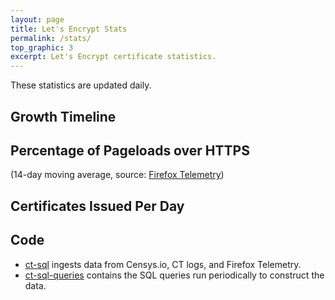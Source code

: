 ```yaml
---
layout: page
title: Let's Encrypt Stats
permalink: /stats/
top_graphic: 3
excerpt: Let's Encrypt certificate statistics.
---
```


These statistics are updated daily.

<div class="figure">
  <h2>Growth Timeline</h2>
  <div id="activeUsage" title="Growth Timeline" class="statsgraph"></div>
</div>

<div class="figure">
  <h2>Percentage of Pageloads over HTTPS</h2>
  <p>(14-day moving average, source: <a href="https://wiki.mozilla.org/Telemetry/FAQ#Telemetry_and_User_Control:_FAQ">Firefox Telemetry</a>)</p>
  <div id="pageloadPercent" title="Percent of Pageloads over HTTPS" class="statsgraph"></div>
</div>

<div class="figure">
  <h2>Certificates Issued Per Day</h2>
  <div id="issuancePerDay" title="Certificates Issued Per Day" class="statsgraph"></div>
</div>

## Code

- [ct-sql](https://github.com/jcjones/ct-sql) ingests data from Censys.io, CT logs, and Firefox Telemetry.
- [ct-sql-queries](https://github.com/jcjones/ct-sql-queries) contains the SQL queries run periodically to construct the data.

<script src="/js/stats.js" async></script>
<script src="/js/plotly-min.js" async></script>
